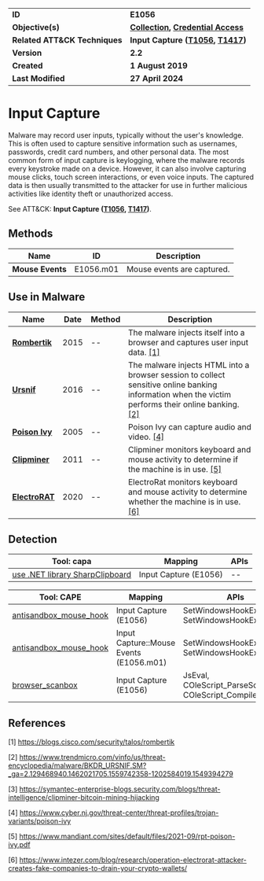 <table>
<tr>
<td><b>ID</b></td>
<td><b>E1056</b></td>
</tr>
<tr>
<td><b>Objective(s)</b></td>
<td><b><a href="../collection">Collection</a>, <a href="../credential-access">Credential Access</a></b></td>
</tr>
<tr>
<td><b>Related ATT&CK Techniques</b></td>
<td><b>Input Capture (<a href="https://attack.mitre.org/techniques/T1056">T1056</a>, <a href="https://attack.mitre.org/techniques/T1417/">T1417</a>)</b></td>
</tr>
<tr>
<td><b>Version</b></td>
<td><b>2.2</b></td>
</tr>
<tr>
<td><b>Created</b></td>
<td><b>1 August 2019</b></td>
</tr>
<tr>
<td><b>Last Modified</b></td>
<td><b>27 April 2024</b></td>
</tr>
</table>


# Input Capture

Malware may record user inputs, typically without the user's knowledge. This is often used to capture sensitive information such as usernames, passwords, credit card numbers, and other personal data. The most common form of input capture is keylogging, where the malware records every keystroke made on a device. However, it can also involve capturing mouse clicks, touch screen interactions, or even voice inputs. The captured data is then usually transmitted to the attacker for use in further malicious activities like identity theft or unauthorized access.

See ATT&CK: **Input Capture ([T1056](https://attack.mitre.org/techniques/T1056), [T1417](https://attack.mitre.org/techniques/T1417/))**.

## Methods

|Name|ID|Description|
|---|---|---|
|**Mouse Events**|E1056.m01|Mouse events are captured.|

## Use in Malware

|Name|Date|Method|Description|
|---|---|---|---|
|[**Rombertik**](../xample-malware/rombertik.md)|2015|--|The malware injects itself into a browser and captures user input data. [[1]](#1)|
|[**Ursnif**](../xample-malware/ursnif.md)|2016|--|The malware injects HTML into a browser session to collect sensitive online banking information when the victim performs their online banking. [[2]](#2)|
|[**Poison Ivy**](../xample-malware/poison-ivy.md)|2005|--|Poison Ivy can capture audio and video. [[4]](#4)|
|[**Clipminer**](../xample-malware/clipminer.md)|2011|--|Clipminer monitors keyboard and mouse activity to determine if the machine is in use. [[5]](#5)|
|[**ElectroRAT**](../xample-malware/electrorat.md)|2020|--|ElectroRat monitors keyboard and mouse activity to determine whether the machine is in use. [[6]](#6)|

## Detection

|Tool: capa|Mapping|APIs|
|---|---|---|
|[use .NET library SharpClipboard](https://github.com/mandiant/capa-rules/blob/master/collection/use-dotnet-library-sharpclipboard.yml)|Input Capture (E1056)|--|

|Tool: CAPE|Mapping|APIs|
|---|---|---|
|[antisandbox_mouse_hook](https://github.com/CAPESandbox/community/tree/master/modules/signatures/windows/antisandbox_mouse_hook.py)|Input Capture (E1056)|SetWindowsHookExA, SetWindowsHookExW|
|[antisandbox_mouse_hook](https://github.com/CAPESandbox/community/tree/master/modules/signatures/windows/antisandbox_mouse_hook.py)|Input Capture::Mouse Events (E1056.m01)|SetWindowsHookExA, SetWindowsHookExW|
|[browser_scanbox](https://github.com/CAPESandbox/community/tree/master/modules/signatures/windows/browser_scanbox.py)|Input Capture (E1056)|JsEval, COleScript_ParseScriptText, COleScript_Compile|

## References

<a name="1">[1]</a> https://blogs.cisco.com/security/talos/rombertik

<a name="2">[2]</a> https://www.trendmicro.com/vinfo/us/threat-encyclopedia/malware/BKDR_URSNIF.SM?_ga=2.129468940.1462021705.1559742358-1202584019.1549394279

<a name="3">[3]</a> https://symantec-enterprise-blogs.security.com/blogs/threat-intelligence/clipminer-bitcoin-mining-hijacking

<a name="4">[4]</a> https://www.cyber.nj.gov/threat-center/threat-profiles/trojan-variants/poison-ivy

<a name="5">[5]</a> https://www.mandiant.com/sites/default/files/2021-09/rpt-poison-ivy.pdf

<a name="6">[6]</a> https://www.intezer.com/blog/research/operation-electrorat-attacker-creates-fake-companies-to-drain-your-crypto-wallets/


